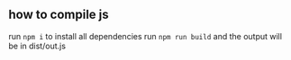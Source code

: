## how to compile js
run `npm i` to install all dependencies 
run `npm run build` and the output will be in dist/out.js
